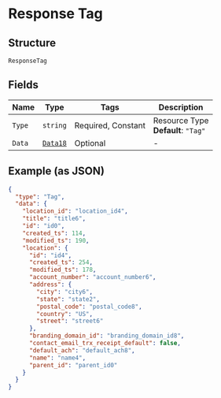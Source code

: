 
# Response Tag

## Structure

`ResponseTag`

## Fields

| Name | Type | Tags | Description |
|  --- | --- | --- | --- |
| `Type` | `string` | Required, Constant | Resource Type<br>**Default**: `"Tag"` |
| `Data` | [`Data18`](../../doc/models/data-18.md) | Optional | - |

## Example (as JSON)

```json
{
  "type": "Tag",
  "data": {
    "location_id": "location_id4",
    "title": "title6",
    "id": "id0",
    "created_ts": 114,
    "modified_ts": 190,
    "location": {
      "id": "id4",
      "created_ts": 254,
      "modified_ts": 178,
      "account_number": "account_number6",
      "address": {
        "city": "city6",
        "state": "state2",
        "postal_code": "postal_code8",
        "country": "US",
        "street": "street6"
      },
      "branding_domain_id": "branding_domain_id8",
      "contact_email_trx_receipt_default": false,
      "default_ach": "default_ach8",
      "name": "name4",
      "parent_id": "parent_id0"
    }
  }
}
```

